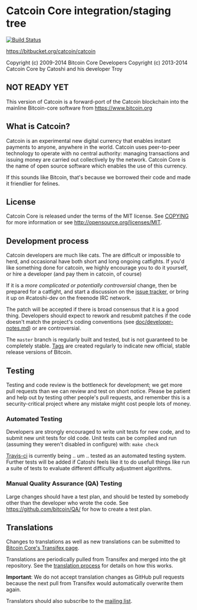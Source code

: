 Catcoin Core integration/staging tree
=====================================

[![Build Status](https://travis-ci.org/tmagik/catcoin.svg?branch=master)](https://travis-ci.org/tmagik/catcoin)

https://bitbucket.org/catcoin/catcoin

Copyright (c) 2009-2014 Bitcoin Core Developers
Copyright (c) 2013-2014 Catcoin Core by Catoshi and his developer Troy

NOT READY YET
-------------
This version of Catcoin is a forward-port of the Catcoin blockchain into the 
mainline Bitcoin-core software from https://www.bitcoin.org

What is Catcoin?
----------------

Catcoin is an experimental new digital currency that enables instant payments to
anyone, anywhere in the world. Catcoin uses peer-to-peer technology to operate
with no central authority: managing transactions and issuing money are carried
out collectively by the network. Catcoin Core is the name of open source
software which enables the use of this currency.

If this sounds like Bitcoin, that's because we borrowed their code and made it
friendlier for felines.

License
-------

Catcoin Core is released under the terms of the MIT license. See [COPYING](COPYING) for more
information or see http://opensource.org/licenses/MIT.

Development process
-------------------

Catcoin developers are much like cats. The are difficult or impossible to herd,
and occasional have both short and long ongoing catfights. If you'd like
something done for catcoin, we highly encourage you to do it yourself, or hire
a developer (and pay them in catcoin, of course)

If it is a *more complicated or potentially controversial* change, then be
prepared for a catfight, and start a discussion on the 
[issue tracker](https://bitbucket.org/catcoin/catcoin/issues), or bring it up
on #catoshi-dev on the freenode IRC network.


The patch will be accepted if there is broad consensus that it is a good thing.
Developers should expect to rework and resubmit patches if the code doesn't
match the project's coding conventions (see [doc/developer-notes.md](doc/developer-notes.md)) or are
controversial.

The `master` branch is regularly built and tested, but is not guaranteed to be
completely stable. [Tags](https://github.com/bitcoin/bitcoin/tags) are created
regularly to indicate new official, stable release versions of Bitcoin.

Testing
-------

Testing and code review is the bottleneck for development; we get more pull
requests than we can review and test on short notice. Please be patient and help out by testing
other people's pull requests, and remember this is a security-critical project where any mistake might cost people
lots of money.

### Automated Testing

Developers are strongly encouraged to write unit tests for new code, and to
submit new unit tests for old code. Unit tests can be compiled and run (assuming they weren't disabled in configure) with: `make check`

[Travis-ci](https://travis-ci.org/tmagik/catcoin/) is currently being .. um ..
tested as an automated testing system. Further tests will be added if Catoshi
feels like it to do usefull things like run a suite of tests to evaluate 
different difficulty adjustment algorithms.

### Manual Quality Assurance (QA) Testing

Large changes should have a test plan, and should be tested by somebody other
than the developer who wrote the code.
See https://github.com/bitcoin/QA/ for how to create a test plan.

Translations
------------

Changes to translations as well as new translations can be submitted to
[Bitcoin Core's Transifex page](https://www.transifex.com/projects/p/bitcoin/).

Translations are periodically pulled from Transifex and merged into the git repository. See the
[translation process](doc/translation_process.md) for details on how this works.

**Important**: We do not accept translation changes as GitHub pull requests because the next
pull from Transifex would automatically overwrite them again.

Translators should also subscribe to the [mailing list](https://groups.google.com/forum/#!forum/bitcoin-translators).
